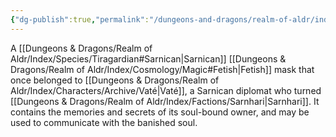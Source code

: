 ```yaml
---
{"dg-publish":true,"permalink":"/dungeons-and-dragons/realm-of-aldr/index/artifacts/sarnican-masque-vate/"}
---
```


A [[Dungeons & Dragons/Realm of Aldr/Index/Species/Tiragardian#Sarnican\|Sarnican]] [[Dungeons & Dragons/Realm of Aldr/Index/Cosmology/Magic#Fetish\|Fetish]] mask that once belonged to [[Dungeons & Dragons/Realm of Aldr/Index/Characters/Archive/Vaté\|Vaté]], a Sarnican diplomat who turned [[Dungeons & Dragons/Realm of Aldr/Index/Factions/Sarnhari\|Sarnhari]]. It contains the memories and secrets of its soul-bound owner, and may be used to communicate with the banished soul.